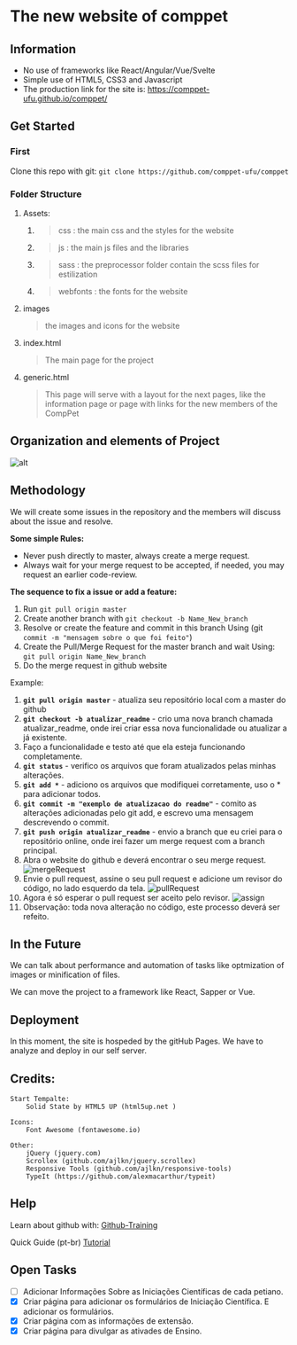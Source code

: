 # The new website of comppet


## Information

- No use of frameworks like React/Angular/Vue/Svelte
- Simple use of HTML5, CSS3 and Javascript
- The production link for the site is: https://comppet-ufu.github.io/comppet/

## Get Started

### First
Clone this repo with git: `git clone https://github.com/comppet-ufu/comppet`

### Folder Structure

1. Assets: 
   1. > css : the main css and the styles for the website
   2. > js : the main js files and the libraries
   3. > sass : the preprocessor folder contain the scss files for estilization
   4. > webfonts : the fonts for the website
2. images  
   >the images and icons for the website
3. index.html
   > The main page for the project
4. generic.html
   > This page will serve with a layout for the next pages, like the information page or page with links for the new members of the CompPet

## Organization and elements of Project

![alt](infoGitHub/projeto.jpg)


## Methodology

We will create some issues in the repository and the members will discuss about the issue and resolve.

**Some simple Rules:**
- Never push directly to master, always create a merge request.
- Always wait for your merge request to be accepted, if needed, you may request an earlier code-review.

**The sequence to fix a issue or add a feature:**
1. Run `git pull origin master`
2. Create another branch with `git checkout -b Name_New_branch`
3. Resolve or create the feature and commit in this branch
Using (git `commit -m "mensagem sobre o que foi feito"`)
4. Create the Pull/Merge Request for the master branch and wait
Using: `git pull origin Name_New_branch`
5. Do the merge request in github website

Example:

1. **`git pull origin master`** - atualiza seu repositório local com a master do github
2. **`git checkout -b atualizar_readme`** - crio uma nova branch chamada atualizar_readme, onde irei criar essa nova funcionalidade ou atualizar a já existente.
3. Faço a funcionalidade e testo até que ela esteja funcionando completamente.
4. **`git status`** - verifico os arquivos que foram atualizados pelas minhas alterações.
5. **`git add *`** - adiciono os arquivos que modifiquei corretamente, uso o * para adicionar todos.
6. **`git commit -m "exemplo de atualizacao do readme"`** - comito as alterações adicionadas pelo git add, e escrevo uma mensagem descrevendo o commit.
7. **`git push origin atualizar_readme`** - envio a branch que eu criei para o repositório online, onde irei fazer um merge request com a branch principal.
8. Abra o website do github e deverá encontrar o seu merge request.
![mergeRequest](/infoGitHub/merge-request.png)
9. Envie o pull request, assine o seu pull request e adicione um revisor do código, no lado esquerdo da tela.
![pullRequest](/infoGitHub/pull-request.png)
10. Agora é só esperar o pull request ser aceito pelo revisor.
![assign](/infoGitHub/assign.png)
11. Observação: toda nova alteração no código, este processo deverá ser refeito.


## In the Future

We can talk about performance and automation of tasks like optmization of images or minification of files.

We can move the project to a framework like React, Sapper or Vue.

## Deployment

In this moment, the site is hospeded by the gitHub Pages.
We have to analyze and deploy in our self server.


## Credits:
	Start Tempalte:
		Solid State by HTML5 UP (html5up.net )

	Icons:
		Font Awesome (fontawesome.io)

	Other:
		jQuery (jquery.com)
		Scrollex (github.com/ajlkn/jquery.scrollex)
		Responsive Tools (github.com/ajlkn/responsive-tools)
		TypeIt (https://github.com/alexmacarthur/typeit)


## Help

Learn about github with: 
[Github-Training](https://lab.github.com/githubtraining/introduction-to-github)

Quick Guide (pt-br)
[Tutorial](https://rogerdudler.github.io/git-guide/index.pt_BR.html)


## Open Tasks

- [ ] Adicionar Informações Sobre as Iniciações Científicas de cada petiano.
- [X] Criar página para adicionar os formulários de Iniciação Científica. E adicionar os formulários.
- [X] Criar página com as informações de extensão.
- [X] Criar página para divulgar as ativades de Ensino.
